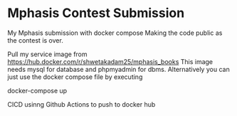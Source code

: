 # Mphasis Contest Submission
My Mphasis submission with docker compose
Making the code public as the contest is over.

Pull my service image from https://hub.docker.com/r/shwetakadam25/mphasis_books
This image needs mysql for database and phpmyadmin for dbms.
Alternatively you can just use the docker compose file by executing

docker-compose up

CICD usinng Github Actions to push to docker hub


